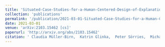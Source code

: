 ```yaml
---
title: 'Situated-Case-Studies-for-a-Human-Centered-Design-of-Explanation-User-Interfaces'
collection: 'publications'
permalink: '/publication/2021-03-01-Situated-Case-Studies-for-a-Human-Centered-Design-of-Explanation-User-Interfaces'
date: 2021-03-01
venue: 'arXiv:2103.15462 [cs]'
paperurl: 'http://arxiv.org/abs/2103.15462'
citation: ' Claudia Müller-Birn,  Katrin Glinka,  Peter Sörries,  Michael Tebbe,  Susanne Michl, "Situated-Case-Studies-for-a-Human-Centered-Design-of-Explanation-User-Interfaces." arXiv:2103.15462 [cs], 2021.'
---
```


